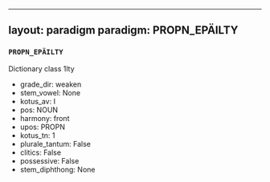 
---
layout: paradigm
paradigm: PROPN_EPÄILTY
---
### ` PROPN_EPÄILTY `

Dictionary class 1lty
* grade_dir: weaken
* stem_vowel: None
* kotus_av: I
* pos: NOUN
* harmony: front
* upos: PROPN
* kotus_tn: 1
* plurale_tantum: False
* clitics: False
* possessive: False
* stem_diphthong: None
